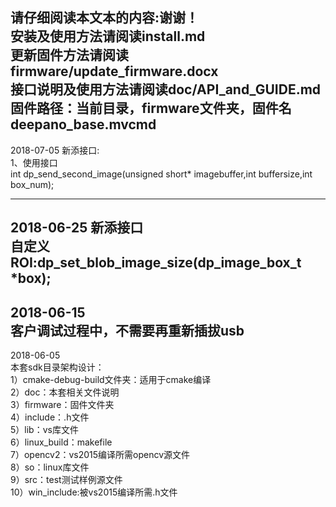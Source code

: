 请仔细阅读本文本的内容:谢谢！   
安装及使用方法请阅读install.md   
更新固件方法请阅读firmware/update_firmware.docx  
接口说明及使用方法请阅读doc/API_and_GUIDE.md  
固件路径：当前目录，firmware文件夹，固件名deepano_base.mvcmd
-------------------------------
2018-07-05 新添接口:  
1、使用接口  
  int dp_send_second_image(unsigned short* imagebuffer,int buffersize,int box_num);
        
-------------------------------

2018-06-25 新添接口  
  自定义ROI:dp_set_blob_image_size(dp_image_box_t *box);
-------------------------------        
2018-06-15  
  客户调试过程中，不需要再重新插拔usb
------------------------------        
2018-06-05  
  本套sdk目录架构设计：  
    1）cmake-debug-build文件夹：适用于cmake编译  
    2）doc：本套相关文件说明  
    3）firmware：固件文件夹  
    4）include：.h文件  
    5）lib：vs库文件  
    6）linux_build：makefile  
    7）opencv2：vs2015编译所需opencv源文件  
    8）so：linux库文件  
    9）src：test测试样例源文件  
		10）win_include:被vs2015编译所需.h文件
